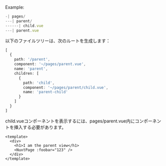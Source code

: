 
Example:

```ts []
-| pages/
---| parent/
------| child.vue
---| parent.vue
```

以下のファイルツリーは、次のルートを生成します：

```ts []
[
  {
    path: '/parent',
    component: '~/pages/parent.vue',
    name: 'parent',
    children: [
      {
        path: 'child',
        component: '~/pages/parent/child.vue',
        name: 'parent-child'
      }
    ]
  }
]
```

child.vueコンポーネントを表示するには、pages/parent.vue内に<NuxtPage>コンポーネントを挿入する必要があります。

```vue [pages/parent.vue]
<template>
  <div>
    <h1>I am the parent view</h1>
    <NuxtPage :foobar="123" />
  </div>
</template>
```